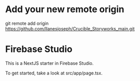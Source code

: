 # Add your new remote origin
git remote add origin https://github.com/llanesjoseph/Crucible_Storyworks_main.git

# Firebase Studio

This is a NextJS starter in Firebase Studio.

To get started, take a look at src/app/page.tsx.
